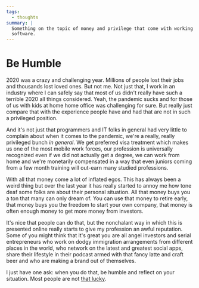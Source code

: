 ```yaml
---
tags:
  - thoughts
summary: |
  Something on the topic of money and privilege that come with working in
  software.
---
```


# Be Humble

2020 was a crazy and challenging year.  Millions of people lost their jobs
and thousands lost loved ones.  But not me.  Not just that, I work in an
industry where I can safely say that most of us didn't really have such a
terrible 2020 all things considered.  Yeah, the pandemic sucks and for
those of us with kids at home home office was challenging for sure.  But
really just compare that with the experience people have and had that are
not in such a privileged position.

And it's not just that programmers and IT folks in general had very little
to complain about when it comes to the pandemic, we're a really, really
privileged bunch *in general*.  We get preferred visa treatment which
makes us one of the most mobile work forces, our profession is universally
recognized even if we did not actually get a degree, we can work from home
and we're monetarily compensated in a way that even juniors coming from a
few month training will out-earn many studied professions.

With all that money come a lot of inflated egos.  This has always been a
weird thing but over the last year it has really started to annoy me how
tone deaf some folks are about their personal situation.  All that money
buys you a ton that many can only dream of.  You can use that money to
retire early, that money buys you the freedom to start your own company,
that money is often enough money to get more money from investors.

It's nice that people can do that, but the nonchalant way in which this is
presented online really starts to give my profession an awful reputation.
Some of you might think that it's great you are all angel investors and
serial entrepreneurs who work on dodgy immigration arrangements from
different places in the world, who network on the latest and greatest
social apps, share their lifestyle in their podcast armed with that fancy
latte and craft beer and who are making a brand out of themselves.

I just have one ask: when you do that, be humble and reflect on your
situation.  Most people are not [that lucky](https://www.youtube.com/watch?v=3LopI4YeC4I&t=70s).
